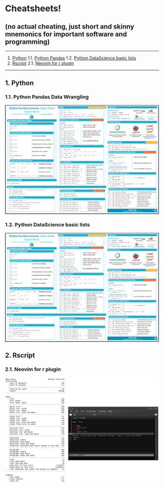 # Cheatsheets!  

## (no actual cheating, just short and skinny mnemonics for important software and programming)

- - -
1. [Python](#python)
1.1. [Python Pandas](#pythonpandas)
1.2. [Python DataScience basic lists](#pythondatasciencebasiclists)
2. [Rscript](#rscript)
2.1. [Neovim for r plugin](#neovimforrplugin)

- - -


<a name="python"></a>

## 1\.  Python


### 1.1\. Python Pandas Data Wrangling
![Alt text](./python_data_science_cheatsheet.png?raw=true "")


### 1.2\. Python DataScience basic lists
![Alt text](./python_data_science_cheatsheet.png?raw=true "")


## 2\. Rscript

### 2.1\. Neovim for r plugin
![Alt text](./neovim_for_r_plugin_code_cheatsheet.png?raw=true "")



